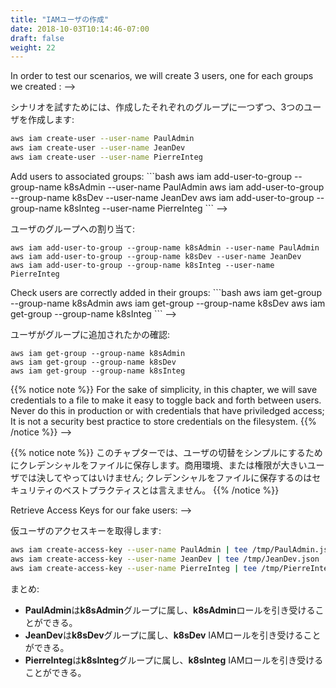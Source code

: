 ```yaml
---
title: "IAMユーザの作成"
date: 2018-10-03T10:14:46-07:00
draft: false
weight: 22
---
```


<!-->
In order to test our scenarios, we will create 3 users, one for each groups we created :
-->
シナリオを試すためには、作成したそれぞれのグループに一つずつ、3つのユーザを作成します:

```bash
aws iam create-user --user-name PaulAdmin
aws iam create-user --user-name JeanDev
aws iam create-user --user-name PierreInteg
```

<!-->
Add users to associated groups:

```bash
aws iam add-user-to-group --group-name k8sAdmin --user-name PaulAdmin
aws iam add-user-to-group --group-name k8sDev --user-name JeanDev
aws iam add-user-to-group --group-name k8sInteg --user-name PierreInteg
```
-->
ユーザのグループへの割り当て:
```
aws iam add-user-to-group --group-name k8sAdmin --user-name PaulAdmin
aws iam add-user-to-group --group-name k8sDev --user-name JeanDev
aws iam add-user-to-group --group-name k8sInteg --user-name PierreInteg
```

<!-->
Check users are correctly added in their groups:

```bash
aws iam get-group --group-name k8sAdmin
aws iam get-group --group-name k8sDev
aws iam get-group --group-name k8sInteg
```
-->
ユーザがグループに追加されたかの確認:
```
aws iam get-group --group-name k8sAdmin
aws iam get-group --group-name k8sDev
aws iam get-group --group-name k8sInteg
```

<!-->
{{% notice note %}}
For the sake of simplicity, in this chapter, we will save credentials to a file to make it easy to toggle back and forth between users.  Never do this in production or with credentials that have priviledged access; It is not a security best practice to store credentials on the filesystem.
{{% /notice %}}
-->
{{% notice note %}}
このチャプターでは、ユーザの切替をシンプルにするためにクレデンシャルをファイルに保存します。商用環境、または権限が大きいユーザでは決してやってはいけません; クレデンシャルをファイルに保存するのはセキュリティのベストプラクティスとは言えません。
{{% /notice %}}

<!-->
Retrieve Access Keys for our fake users:
-->
仮ユーザのアクセスキーを取得します:

```bash
aws iam create-access-key --user-name PaulAdmin | tee /tmp/PaulAdmin.json
aws iam create-access-key --user-name JeanDev | tee /tmp/JeanDev.json
aws iam create-access-key --user-name PierreInteg | tee /tmp/PierreInteg.json
```

<!-- TODO: remove this
```
cat << EoF > ~/.aws/PaulAdmin_creds.sh
export AWS_SECRET_ACCESS_KEY=$(jq .AccessKey.SecretAccessKey /tmp/PaulAdmin.json)
export AWS_ACCESS_KEY_ID=$(jq .AccessKey.AccessKeyId /tmp/PaulAdmin.json)
EoF
cat << EoF > ~/.aws/JeanDev_creds.sh
export AWS_SECRET_ACCESS_KEY=$(jq .AccessKey.SecretAccessKey /tmp/JeanDev.json)
export AWS_ACCESS_KEY_ID=$(jq .AccessKey.AccessKeyId /tmp/JeanDev.json)
EoF
cat << EoF > ~/.aws/PierreInteg_creds.sh
export AWS_SECRET_ACCESS_KEY=$(jq .AccessKey.SecretAccessKey /tmp/PierreInteg.json)
export AWS_ACCESS_KEY_ID=$(jq .AccessKey.AccessKeyId /tmp/PierreInteg.json)
EoF
```
-->

<!--
Recap: 
-->
まとめ:

<!--
- **PaulAdmin** is in the **k8sAdmin** group and will be able to assume the **k8sAdmin** role.
- **JeanDev** is in **k8sDev** Group and will be able to assume IAM role **k8sDev**
- **PierreInteg** is in **k8sInteg** group and will be able to assume IAM role **k8sInteg**
-->
- **PaulAdmin**は**k8sAdmin**グループに属し、**k8sAdmin**ロールを引き受けることができる。
- **JeanDev**は**k8sDev**グループに属し、**k8sDev** IAMロールを引き受けることができる。
- **PierreInteg**は**k8sInteg**グループに属し、**k8sInteg** IAMロールを引き受けることができる。
